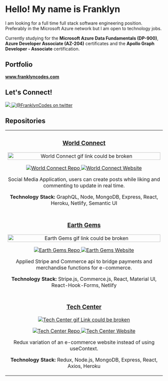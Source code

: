 <h1>Hello! My name is Franklyn</h1>
<p> l am looking for a full time full stack software engineering position. Preferably in the Microsoft Azure network but
    l am open to technology jobs.</p>
<p>Currently studying for the <b>Microsoft Azure Data Fundamentals (DP-900)</b>, <b>Azure Developer Associate
        (AZ-204)</b> certificates and the <b>Apollo Graph Developer - Associate</b> certification.</p>
<h2>Portfolio</h2> <b><a href="www.franklyncodes.com" alt="Franklyn Codes Website"><u>www.franklyncodes.com</u></a></b>
<br />

<h2>Let's Connect!</h2>
<a href="https://www.linkedin.com/in/franklyncodes/">
    <img src="https://img.shields.io/badge/linkedin-%230077B5.svg?&style=for-the-badge&logo=linkedin&logoColor=white" />
</a>
<a href="https://twitter.com/FranklynCodes"><img
        src="https://img.shields.io/badge/Twitter-1DA1F2?style=for-the-badge&logo=twitter&logoColor=white"
        alt="@FranklynCodes on twitter"></img></a>

<h2 align="left">Repositories</h2>

<div align="center">
    <table>
        <tr>
            <td width="100%">
                <h3 align="center" color="green"><b><u>World Connect</u></b></h3>
                <div align="center">
                    <a href="https://imgur.com/Myu3VhC"><img src="https://i.imgur.com/Myu3VhC.gif" height="100%"
                            title="World Connect" alt="World Connect gif link could be broken " /></a>
                    <p>
                        <a href="https://github.com/FranklynCodes/SocialMedia001" target="_blank">
                            <img src="https://img.shields.io/badge/Repo-blue?style=for-the-badge&logo=github"
                                alt="World Connect Repo" />
                        </a>
                        <a href="https://worldconnection.netlify.app" target="_blank">
                            <img src="https://img.shields.io/badge/-website-aqua?style=for-the-badge&color=800080"
                                alt="World Connect Website" />
                        </a>
                    </p>
                    <!-- <img src ="https://api.netlify.com/api/v1/badges/afe4370c-a7b6-4f00-8ddd-3aa23dff2bf5/deploy-status" alt ="Social Media" /> -->
                    <p>Social Media Application, users can create posts while liking and commenting to update in
                        real time.
                    </p>
                    <!-- <p align="left"> Lorem Eiusmod velit proident labore in nulla.</p> -->
                    <p><strong>Technology Stack:</strong> GraphQL, Node, MongoDB, Express, React, Heroku,
                        Netlify,
                        Semantic UI
                </div>
            </td>
        </tr>
        <tr>
            <td width="100%">
                <h3 align="center" color="green"><b><u>Earth Gems</u></b></h2>
                    <div align="center">
                        <a href="https://imgur.com/knUCV4W"><img src="https://i.imgur.com/knUCV4W.gif" height="100%"
                                title="Earth Gems" alt="Earth Gems gif link could be broken" /></a>
                        <p>
                            <a href="https://github.com/FranklynCodes/ecommerece1" target="_blank">
                                <img src="https://img.shields.io/badge/Repo-blue?style=for-the-badge&logo=github"
                                    alt="Earth Gems Repo" />
                            </a>
                            <a href="https://earthgems.netlify.app" target="_blank">
                                <img src="https://img.shields.io/badge/-website-green?style=for-the-badge&color=800080"
                                    alt="Earth Gems Website" />
                            </a>
                        </p>
                        <!-- <img src="https://api.netlify.com/api/v1/badges/8c40f4da-ff0b-4f54-8902-18aea6b47094/deploy-status" alt = "Earth Gems Deployment Status"/> -->
                        <p> Applied Stripe and Commerce api to bridge payments and merchandise functions for
                            e-commerce. </p>
                        <p><strong>Technology Stack:</strong> Stripe.js, Commerce.js, React, Material UI,
                            React-Hook-Forms, Netlify</p>
                    </div>
        </tr>
        <tr>
            <td width="100%">
                <h3 align="center" color="green"><b><u>Tech Center</u></b></h2>
                    <div align="center">
                        <a href="https://imgur.com/RubKoqb" target="_blank"><img src="https://imgur.com/RubKoqb.gif"
                                title="Tech Center" alt="Tech Center gif Link could be broken" /></a>
                        <p>
                            <a href="https://github.com/FranklynCodes/ecommerece2" target="_blank">
                                <img src="https://img.shields.io/badge/Repo-blue?style=for-the-badge&logo=github"
                                    alt="Tech Center Repo" />
                            </a>
                            <a href="https://techcenter-ecommerce.herokuapp.com" target="_blank">
                                <img src="https://img.shields.io/badge/-website-green?style=for-the-badge&color=800080"
                                    alt="Tech Center Website" />
                            </a>
                        </p>
                        <p> Redux variation of an e-commerce website instead of using useContext. </p>
                        <p><strong>Technology Stack:</strong> Redux, Node.js, MongoDB, Express, React, Axios, Heroku</p>
                    </div>
        </tr>
    </table>
</div>